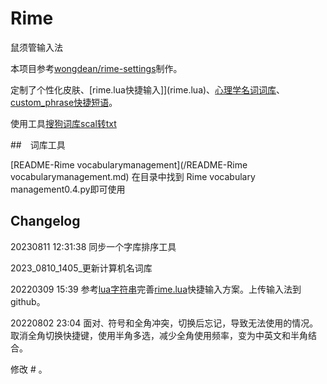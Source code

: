 # Rime

鼠须管输入法

本项目参考[wongdean/rime-settings](https://github.com/wongdean/rime-settings)制作。

定制了个性化皮肤、[rime.lua快捷输入]](rime.lua)、[心理学名词词库](psychology.dict.yaml)、[custom_phrase快捷短语](custom_phrase.txt)。

使用工具[搜狗词库scal转txt](https://www.toolnb.com/tools/scelto.html)

##　词库工具

[README-Rime vocabularymanagement](/README-Rime vocabularymanagement.md)
在目录中找到 Rime vocabulary management0.4.py即可使用

## Changelog

20230811 12:31:38 同步一个字库排序工具

2023_0810_1405_更新计算机名词库

20220309 15:39 参考[lua字符串](https://www.w3cschool.cn/lua/lua-strings.html)完善[rime.lua](rime.lua)快捷输入方案。上传输入法到github。

20220802 23:04 面对`、`符号和全角冲突，切换后忘记，导致无法使用的情况。取消全角切换快捷键，使用半角多选，减少全角使用频率，变为中英文和半角结合。

修改 # 。